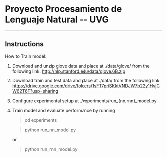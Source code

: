 # Proyecto Procesamiento de Lenguaje Natural -- UVG

---------------
Instructions
---------------

How to Train model:

1. Download and unzip glove data and place at ./data/glove/ from the following link:
   http://nlp.stanford.edu/data/glove.6B.zip
2. Download train and test data and place at ./data/ from the following link:
   https://drive.google.com/drive/folders/1sFT7priSKktVNDJW7b22y1HvjCW62T6F?usp=sharing
3. Configure experimental setup at ./experiments/run_{nn,rnn}_model.py
4. Train model and evaluate performance by running
   > cd experiments

   > python run_nn_model.py

   or 

   > python run_rnn_model.py
